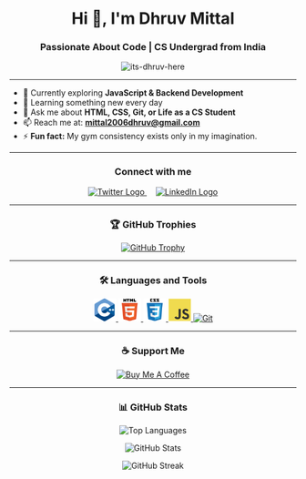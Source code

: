 <h1 align="center">Hi 👋, I'm Dhruv Mittal</h1>
<h3 align="center">Passionate About Code | CS Undergrad from India</h3>

<p align="center">
  <img src="https://komarev.com/ghpvc/?username=its-dhruv-here&label=Profile%20views&color=0e75b6&style=flat" alt="its-dhruv-here" />
</p>

---

- 🔭 Currently exploring **JavaScript & Backend Development**
- 🌱 Learning something new every day
- 💬 Ask me about **HTML, CSS, Git, or Life as a CS Student**
- 📫 Reach me at: **mittal2006dhruv@gmail.com**
- ⚡ **Fun fact:** My gym consistency exists only in my imagination.

---

<h3 align="center">Connect with me</h3>
<p align="center">
  <a href="https://twitter.com/its_dhruv_here_" target="_blank" rel="noopener noreferrer">
    <img src="https://pngdownload.io/wp-content/uploads/2023/07/X-logo-twitter.png" alt="Twitter Logo" width="36" height="36" />
  </a>
  &nbsp;&nbsp;&nbsp;
  <a href="https://www.linkedin.com/in/dhruv-mittal-38957830a/" target="_blank" rel="noopener noreferrer">
    <img src="https://cdn-icons-png.flaticon.com/512/174/174857.png" alt="LinkedIn Logo" width="36" height="36" />
  </a>
</p>

---

<h3 align="center">🏆 GitHub Trophies</h3>
<p align="center">
  <a href="https://github.com/ryo-ma/github-profile-trophy" target="_blank" rel="noopener noreferrer">
    <img src="https://github-profile-trophy.vercel.app/?username=its-dhruv-here&theme=algolia" alt="GitHub Trophy" />
  </a>
</p>

---

<h3 align="center">🛠️ Languages and Tools</h3>
<p align="center">
  <a href="https://www.w3schools.com/cpp/" target="_blank" rel="noreferrer">
    <img src="https://raw.githubusercontent.com/devicons/devicon/master/icons/cplusplus/cplusplus-original.svg" alt="C++" width="40" height="40"/>
  </a>
  <a href="https://www.w3.org/html/" target="_blank" rel="noreferrer">
    <img src="https://raw.githubusercontent.com/devicons/devicon/master/icons/html5/html5-original-wordmark.svg" alt="HTML" width="40" height="40"/>
  </a>
  <a href="https://www.w3schools.com/css/" target="_blank" rel="noreferrer">
    <img src="https://raw.githubusercontent.com/devicons/devicon/master/icons/css3/css3-original-wordmark.svg" alt="CSS" width="40" height="40"/>
  </a>
  <a href="https://developer.mozilla.org/en-US/docs/Web/JavaScript" target="_blank" rel="noreferrer">
    <img src="https://raw.githubusercontent.com/devicons/devicon/master/icons/javascript/javascript-original.svg" alt="JavaScript" width="40" height="40"/>
  </a>
  <a href="https://git-scm.com/" target="_blank" rel="noreferrer">
    <img src="https://www.vectorlogo.zone/logos/git-scm/git-scm-icon.svg" alt="Git" width="40" height="40"/>
  </a>
</p>

---

<h3 align="center">☕ Support Me</h3>
<p align="center">
  <a href="https://buymeacoffee.com/its_dhruv_here" target="_blank" rel="noopener noreferrer">
    <img src="https://cdn.buymeacoffee.com/buttons/v2/default-yellow.png" height="50" width="210" alt="Buy Me A Coffee" />
  </a>
</p>

---

<h3 align="center">📊 GitHub Stats</h3>
<p align="center">
  <img src="https://github-readme-stats.vercel.app/api/top-langs?username=its-dhruv-here&show_icons=true&locale=en&layout=compact&theme=radical" alt="Top Languages" />
</p>

<p align="center">
  <img src="https://github-readme-stats.vercel.app/api?username=its-dhruv-here&show_icons=true&locale=en&theme=radical" alt="GitHub Stats" />
</p>

<p align="center">
  <img src="https://github-readme-streak-stats.herokuapp.com/?user=its-dhruv-here&theme=radical" alt="GitHub Streak" />
</p>
